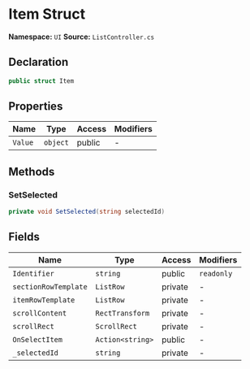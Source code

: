 # Item Struct

**Namespace:** `UI`
**Source:** `ListController.cs`

## Declaration

```csharp
public struct Item
```

## Properties

| Name | Type | Access | Modifiers |
|------|------|--------|-----------|
| `Value` | `object` | public | - |

## Methods

### SetSelected

```csharp
private void SetSelected(string selectedId)
```

## Fields

| Name | Type | Access | Modifiers |
|------|------|--------|-----------|
| `Identifier` | `string` | public | `readonly` |
| `sectionRowTemplate` | `ListRow` | private | - |
| `itemRowTemplate` | `ListRow` | private | - |
| `scrollContent` | `RectTransform` | private | - |
| `scrollRect` | `ScrollRect` | private | - |
| `OnSelectItem` | `Action<string>` | public | - |
| `_selectedId` | `string` | private | - |

